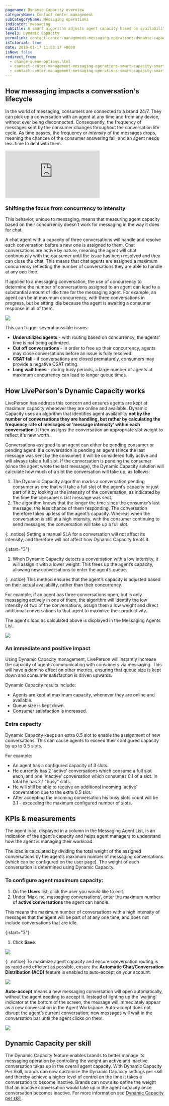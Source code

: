 ```yaml
---
pagename: Dynamic Capacity overview
categoryName: Contact center management
subCategoryName: Messaging operations
indicator: messaging
subtitle: A smart algorithm adjusts agent capacity based on availability, rather than conversation concurrency
level3: Dynamic Capacity
permalink: contact-center-management-messaging-operations-dynamic-capacity-dynamic-capacity-overview.html
isTutorial: true
date: 2019-01-17 11:53:17 +0000
isNew: false
redirect_from:
  - change-queue-options.html
  - contact-center-management-messaging-operations-smart-capacity-smart-capacity-overview.html
  - contact-center-management-messaging-operations-smart-capacity-smart-capacity-overview.html
---
```

## How messaging impacts a conversation's lifecycle

In the world of messaging, consumers are connected to a brand 24/7. They can pick up a conversation with an agent at any time and from any device, without ever being disconnected. Consequently, the frequency of messages sent by the consumer changes throughout the conversation life cycle. As time passes, the frequency or _intensity_ of the messages drops, meaning the chances of the consumer answering fall, and an agent needs less time to deal with them.

<iframe style="max-width: 750px;" src="https://player.vimeo.com/video/312486745" frameborder="0" webkitallowfullscreen mozallowfullscreen allowfullscreen></iframe>

### Shifting the focus from concurrency to intensity

This behavior, unique to messaging, means that measuring agent capacity based on their concurrency doesn’t work for messaging in the way it does for chat.

A chat agent with a capacity of three conversations will handle and resolve each conversation before a new one is assigned to them. Chat conversations are active by nature, meaning the agent will chat continuously with the consumer until the issue has been resolved and they can close the chat. This means that chat agents are assigned a maximum concurrency reflecting the number of conversations they are able to handle at any one time.

If applied to a messaging conversation, the use of concurrency to determine the number of conversations assigned to an agent can lead to a substantial amount of idle time for the messaging agent. For example, an agent can be at maximum concurrency, with three conversations in progress, but be sitting idle because the agent is awaiting a consumer response in all of them.

![](/img/smart-capacity-overview-1b.png)

This can trigger several possible issues:

* **Underutilized agents** - with routing based on concurrency, the agents’ time is not being optimized.
* **Cut off conversations** - in order to free up their concurrency, agents may close conversations before an issue is fully resolved.
* **CSAT fal**l - if conversations are closed prematurely, consumers may provide a negative CSAT rating.
* **Long wait times** - during busy periods, a large number of agents at maximum concurrency can lead to longer queue times.

## How LivePerson's Dynamic Capacity works

LivePerson has address this concern and ensures agents are kept at maximum capacity whenever they are online and available. Dynamic Capacity uses an algorithm that identifies agent availability **not by the number of conversations they are handling, but rather by calculating the frequency rate of messages or ‘message intensity’ within each conversation.** It then assigns the conversation an appropriate slot weight to reflect it's new worth.

Conversations assigned to an agent can either be pending consumer or pending agent. If a conversation is pending an agent (since the last message was sent by the consumer) it will be considered fully active and will always take a full slot. If the conversation is pending the consumer (since the agent wrote the last message), the Dynamic Capacity solution will calculate how much of a slot the conversation will take up, as follows:

1. The Dynamic Capacity algorithm marks a conversation pending consumer as one that will take a full slot of the agent’s capacity or just part of it by looking at the intensity of the conversation, as indicated by the time the consumer’s last message was sent.
2. The algorithm knows that the longer the time since the consumer’s last message, the less chance of them responding. The conversation therefore takes up less of the agent’s capacity. Whereas when the conversation is still at a high intensity, with the consumer continuing to send messages, the conversation will take up a full slot.

{: .notice}
Setting a manual SLA for a conversation will not affect its intensity, and therefore will not affect how Dynamic Capacity treats it.

{:start="3"}

1. When Dynamic Capacity detects a conversation with a low intensity, it will assign it with a lower weight. This frees up the agent’s capacity, allowing new conversations to enter the agent’s queue.

{: .notice}
This method ensures that the agent’s capacity is adjusted based on their actual availability, rather than their concurrency.

For example, if an agent has three conversations open, but is only messaging actively in one of them, the algorithm will identify the low intensity of two of the conversations, assign them a low weight and direct additional conversations to that agent to maximize their productivity.

The agent’s load as calculated above is displayed in the Messaging Agents List.

![](/img/smart-capacity-overview-2b.png)

### An immediate and positive impact

Using Dynamic Capacity management, LivePerson will instantly increase the capacity of agents communicating with consumers via messaging. This will have a domino effect on other metrics, ensuring that queue size is kept down and consumer satisfaction is driven upwards.

Dynamic Capacity results include:

* Agents are kept at maximum capacity, whenever they are online and available.
* Queue size is kept down.
* Consumer satisfaction is increased.

### **Extra capacity**

Dynamic Capacity keeps an extra 0.5 slot to enable the assignment of new conversations. This can cause agents to exceed their configured capacity by up to 0.5 slots.

For example:

* An agent has a configured capacity of 3 slots.
* He currently has 2 'active' conversations which consume a full slot each, and one 'inactive' conversation which consumes 0.1 of a slot. In total he has 2.1 "busy" slots.
* He will still be able to receive an additional incoming 'active' conversation due to the extra 0.5 slot.
* After accepting the incoming conversation his busy slots count will be 3.1 - exceeding the maximum configured number of slots.

## KPIs & measurements

The agent load, displayed in a column in the Messaging Agent List, is an indication of the agent’s capacity and helps agent managers to understand how the agent is managing their workload.

The load is calculated by dividing the total weight of the assigned conversations by the agent’s maximum number of messaging conversations (which can be configured on the user page). The weight of each conversation is determined using Dynamic Capacity.

### To configure agent maximum capacity:

1. On the **Users** list, click the user you would like to edit.
2. Under ‘Max. no. messaging conversations’, enter the maximum number of **active conversations** the agent can handle.

This means the maximum number of conversations with a high intensity of messages that the agent will be part of at any one time, and does not include conversations that are idle.

{:start="3"}

1. Click **Save**.

![](/img/smart-capacity-overview-3b.png)

{: .notice}
To maximize agent capacity and ensure conversation routing is as rapid and efficient as possible, ensure the **Automatic Chat/Conversation Distribution (ACD)** feature is enabled to auto-accept on your account.

![](/img/smart-capacity-overview-4.png)

**Auto-accept** means a new messaging conversation will open automatically, without the agent needing to accept it. Instead of lighting up the ‘waiting’ indicator at the bottom of the screen, the message will immediately appear as a new conversation in the Agent Workspace. Auto-accept does not disrupt the agent’s current conversation; new messages will wait in the conversation bar until the agent clicks on them.

![](/img/auto-accept.png)

## Dynamic Capacity per skill

The Dynamic Capacity feature enables brands to better manage its messaging operation by controlling the weight an active and inactive conversation takes up in the overall agent capacity. With Dynamic Capacity Per Skill, brands can now customize the Dynamic Capacity settings per skill and thereby achieve a higher level of control on the time it takes a conversation to become inactive. Brands can now also define the weight that an inactive conversation would take up in the agent capacity once conversation becomes inactive. For more information see [Dynamic Capacity per skill](/contact-center-management-messaging-operations-smart-capacity-smart-capacity-per-skill.html).
